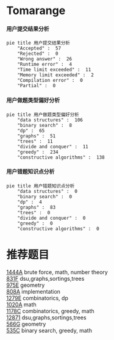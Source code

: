 # Tomarange

<!-- tabs:start -->



#### **用户提交结果分析**

```mermaid
pie title 用户提交结果分析
    "Accepted" :  57
    "Rejected" :  0
    "Wrong answer" :  26
    "Runtime error" :  4
    "Time limit exceeded" :  11
    "Memory limit exceeded" :  2
    "Compilation error" :  0
    "Partial" :  0
```

#### **用户做题类型偏好分析**

```mermaid
pie title 用户做题类型偏好分析
    "data structures" :  106
    "binary search" :  8
    "dp" :  65
    "graphs" :  51
    "trees" :  11
    "divide and conquer" :  11
    "greedy" :  234
    "constructive algorithms" :  138
```
#### **用户错题知识点分析**

```mermaid
pie title 用户错题知识点分析
    "data structures" :  0
    "binary search" :  0
    "dp" :  4
    "graphs" :  83
    "trees" :  0
    "divide and conquer" :  0
    "greedy" :  0
    "constructive algorithms" :  0
```



<!-- tabs:end -->
# 推荐题目
[1444A](https://codeforces.com/contest/1444/problem/A)		brute force,
                        math,
                        number theory		  
[831F](https://codeforces.com/contest/831/problem/F)		dsu,graphs,sortings,trees		  
[975E](https://codeforces.com/contest/975/problem/E)		geometry		  
[808A](https://codeforces.com/contest/808/problem/A)		implementation		  
[1279E](https://codeforces.com/contest/1279/problem/E)		combinatorics,
                        dp		  
[1020A](https://codeforces.com/contest/1020/problem/A)		math		  
[1178C](https://codeforces.com/contest/1178/problem/C)		combinatorics,
                        greedy,
                        math		  
[12871](https://codeforces.com/contest/1287/problem/1)		dsu,graphs,sortings,trees		  
[566G](https://codeforces.com/contest/566/problem/G)		geometry		  
[535C](https://codeforces.com/contest/535/problem/C)		binary search,
                        greedy,
                        math		  
